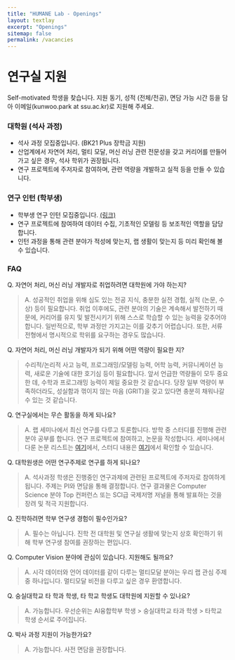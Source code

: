 ```yaml
---
title: "HUMANE Lab - Openings"
layout: textlay
excerpt: "Openings"
sitemap: false
permalink: /vacancies
---
```


# 연구실 지원

Self-motivated 학생을 찾습니다. 지원 동기, 성적 (전체/전공), 면담 가능 시간 등을 담아 이메일(kunwoo.park at ssu.ac.kr)로 지원해 주세요.

### 대학원 (석사 과정)

- 석사 과정 모집중입니다. (BK21 Plus 장학금 지원)
- 산업계에서 자연어 처리, 멀티 모달, 머신 러닝 관련 전문성을 갖고 커리어를 만들어 가고 싶은 경우, 석사 학위가 권장됩니다.
- 연구 프로젝트에 주저자로 참여하며, 관련 역량을 개발하고 실적 등을 만들 수 있습니다.

### 연구 인턴 (학부생)

- 학부생 연구 인턴 모집중입니다. [(링크)](http://aix.ssu.ac.kr/notice_view.html?idx=1317)
- 연구 프로젝트에 참여하여 데이터 수집, 기초적인 모델링 등 보조적인 역할을 담당합니다.
- 인턴 과정을 통해 관련 분야가 적성에 맞는지, 랩 생활이 맞는지 등 미리 확인해 볼 수 있습니다.

### FAQ

Q. 자연어 처리, 머신 러닝 개발자로 취업하려면  대학원에 가야 하는지?
> A. 성공적인 취업을 위해 심도 있는 전공 지식, 충분한 실전 경험, 실적 (논문, 수상) 등이 필요합니다.
> 취업 이후에도, 관련 분야의 기술은 계속해서 발전하기 때문에, 커리어를 유지 및 발전시키기 위해 스스로 학습할 수 있는 능력을 갖추어야 합니다.
> 일반적으로, 학부 과정만 가지고는 이를 갖추기 어렵습니다. 또한, 서류 전형에서 명시적으로 학위를 요구하는 경우도 많습니다.

Q. 자연어 처리, 머신 러닝 개발자가 되기 위해 어떤 역량이 필요한 지?
> 수리적/논리적 사고 능력, 프로그래밍/모델링 능력, 어학 능력, 커뮤니케이션 능력, 새로운 기술에 대한 호기심 등이 필요합니다.
> 앞서 언급한 역량들이 모두 중요한 데, 수학과 프로그래밍 능력이 제일 중요한 것 같습니다.
> 당장 일부 역량이 부족하더라도, 성실함과 꺾이지 않는 마음 (GRIT)을 갖고 있다면 충분히 채워나갈 수 있는 것 같습니다.

Q. 연구실에서는 무슨 활동을 하게 되나요?
> A. 랩 세미나에서 최신 연구를 다루고 토론합니다. 방학 중 스터디를 진행해 관련 분야 공부를 합니다. 연구 프로젝트에 참여하고, 논문을 작성합니다.
> 세미나에서 다룬 논문 리스트는 [여기](https://github.com/ssu-humane/Seminar)에서, 스터디 내용은 [여기](https://github.com/ssu-humane/Study)에서 확인할 수 있습니다. 

Q. 대학원생은 어떤 연구주제로 연구를 하게 되나요?
> A. 석사과정 학생은 진행중인 연구과제에 관련된 프로젝트에 주저자로 참여하게 됩니다. 주제는 PI와 면담을 통해 결정합니다.
> 연구 결과물은 Computer Science 분야 Top 컨퍼런스 또는 SCI급 국제저명 저널을 통해 발표하는 것을 장려 및 적극 지원합니다. 

Q. 진학하려면 학부 연구생 경험이 필수인가요? 
> A. 필수는 아닙니다. 진학 전 대학원 및 연구실 생활에 맞는지 상호 확인하기 위해 학부 연구생 참여를 권장하는 편입니다.

Q. Computer Vision 분야에 관심이 있습니다. 지원해도 될까요?
> A. 시각 데이터와 언어 데이터를 같이 다루는 멀티모달 분야는 우리 랩 관심 주제 중 하나입니다. 멀티모달 비전을 다루고 싶은 경우 환영합니다.

Q. 숭실대학교 타 학과 학생, 타 학교 학생도 대학원에 지원할 수 있나요?
> A. 가능합니다. 우선순위는 AI융합학부 학생 > 숭실대학교 타과 학생 > 타학교 학생 순서로 주어집니다.

Q. 박사 과정 지원이 가능한가요?
> A. 가능합니다. 사전 면담을 권장합니다.

